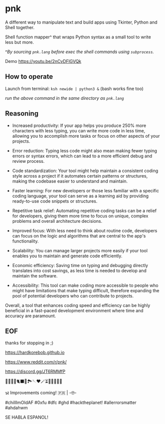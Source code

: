 # pnk
A different way to manipulate text and build apps using Tkinter, Python and Shell together.

Shell function mapper^ that wraps Python syntax as a small tool to write less but more.

^_By sourcing `pnk.lang` before exec the shell commands using `subprocess`._

Demo https://youtu.be/2nCvDFlGVQk

## How to operate


Launch from terminal: `ksh newide | python3 &` (bash works fine too)

_run the above command in the same directory as `pnk.lang`_


## Reasoning

  - Increased productivity: If your app helps you produce 250% more characters with less typing, you can write more code in less time, allowing you to accomplish more tasks or focus on other aspects of your projects.


   - Error reduction: Typing less code might also mean making fewer typing errors or syntax errors, which can lead to a more efficient debug and review process.


  -  Code standardization: Your tool might help maintain a consistent coding style across a project if it automates certain patterns or structures, making the codebase easier to understand and maintain.


   - Faster learning: For new developers or those less familiar with a specific coding language, your tool can serve as a learning aid by providing ready-to-use code snippets or structures.


  -  Repetitive task relief: Automating repetitive coding tasks can be a relief for developers, giving them more time to focus on unique, complex problems and overall architecture decisions.


   - Improved focus: With less need to think about routine code, developers can focus on the logic and algorithms that are central to the app's functionality.


   - Scalability: You can manage larger projects more easily if your tool enables you to maintain and generate code efficiently.


   - Economic efficiency: Saving time on typing and debugging directly translates into cost savings, as less time is needed to develop and maintain the software.


   - Accessibility: This tool can make coding more accessible to people who might have limitations that make typing difficult, therefore expanding the pool of potential developers who can contribute to projects.


Overall, a tool that enhances coding speed and efficiency can be highly beneficial in a fast-paced development environment where time and accuracy are paramount.

## EOF

thanks for stopping in ;)

https://hardkorebob.github.io

https://www.reddit.com/r/pnk/

https://discord.gg/JT6RMMfP

🐡🐧🐍🐚🐈‍⬛🦤🏞🪡♥️🪄⏳️🎲🎯🧩🏅🎉

🕉 Improvements coming! 🇵🇷 | -🤓-

#chillImOldAF #0xfu #dfc #ghd #hacktheplanet! #allerrorsmatter #ahdahwm

SE HABLA ESPANOL!
